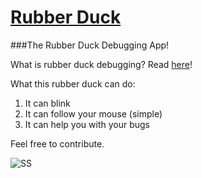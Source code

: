 # [Rubber Duck](http://hermanfassett.me/apps/rubber-duck/)
###The Rubber Duck Debugging App!

What is rubber duck debugging? Read [here](http://www.rubberduckdebugging.com/)!

What this rubber duck can do:
  1. It can blink
  2. It can follow your mouse (simple)
  3. It can help you with your bugs

Feel free to contribute.

![SS](http://hermanfassett.me/images/Duck.png)
